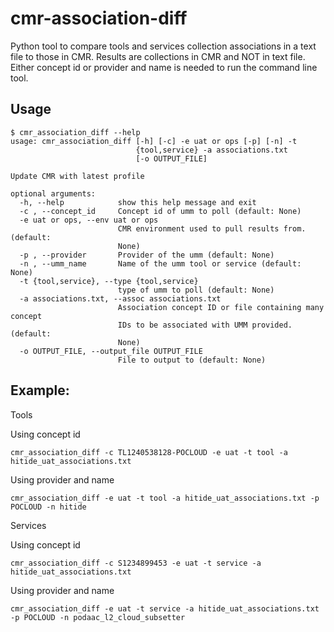 # cmr-association-diff

Python tool to compare tools and services collection associations in a text file to those in CMR. Results are collections in CMR and NOT in text file. Either concept id or provider and name is needed to run the command line tool.

## Usage

```
$ cmr_association_diff --help
usage: cmr_association_diff [-h] [-c] -e uat or ops [-p] [-n] -t
                            {tool,service} -a associations.txt
                            [-o OUTPUT_FILE]

Update CMR with latest profile

optional arguments:
  -h, --help            show this help message and exit
  -c , --concept_id     Concept id of umm to poll (default: None)
  -e uat or ops, --env uat or ops
                        CMR environment used to pull results from. (default:
                        None)
  -p , --provider       Provider of the umm (default: None)
  -n , --umm_name       Name of the umm tool or service (default: None)
  -t {tool,service}, --type {tool,service}
                        type of umm to poll (default: None)
  -a associations.txt, --assoc associations.txt
                        Association concept ID or file containing many concept
                        IDs to be associated with UMM provided. (default:
                        None)
  -o OUTPUT_FILE, --output_file OUTPUT_FILE
                        File to output to (default: None)
```

## Example:

Tools

Using concept id
```
cmr_association_diff -c TL1240538128-POCLOUD -e uat -t tool -a hitide_uat_associations.txt
```

Using provider and name
```
cmr_association_diff -e uat -t tool -a hitide_uat_associations.txt -p POCLOUD -n hitide
```

Services

Using concept id
```
cmr_association_diff -c S1234899453 -e uat -t service -a hitide_uat_associations.txt
```

Using provider and name
```
cmr_association_diff -e uat -t service -a hitide_uat_associations.txt -p POCLOUD -n podaac_l2_cloud_subsetter
```